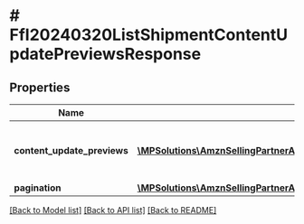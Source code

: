 # # FfI20240320ListShipmentContentUpdatePreviewsResponse

## Properties

Name | Type | Description | Notes
------------ | ------------- | ------------- | -------------
**content_update_previews** | [**\MPSolutions\AmznSellingPartnerApi\Models\FulfillmentInbound20240320\FfI20240320ContentUpdatePreview[]**](FfI20240320ContentUpdatePreview.md) | A list of content update previews in a shipment. |
**pagination** | [**\MPSolutions\AmznSellingPartnerApi\Models\FulfillmentInbound20240320\FfI20240320Pagination**](FfI20240320Pagination.md) |  | [optional]

[[Back to Model list]](../../README.md#models) [[Back to API list]](../../README.md#endpoints) [[Back to README]](../../README.md)
